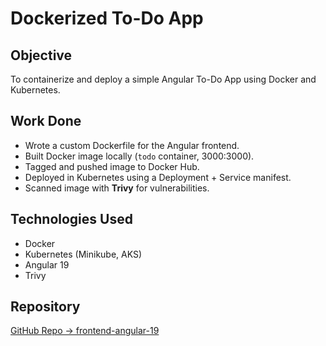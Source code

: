 # Dockerized To-Do App

## Objective
To containerize and deploy a simple Angular To-Do App using Docker and Kubernetes.

## Work Done
- Wrote a custom Dockerfile for the Angular frontend.
- Built Docker image locally (`todo` container, 3000:3000).
- Tagged and pushed image to Docker Hub.
- Deployed in Kubernetes using a Deployment + Service manifest.
- Scanned image with **Trivy** for vulnerabilities.

## Technologies Used
- Docker
- Kubernetes (Minikube, AKS)
- Angular 19
- Trivy

## Repository
[GitHub Repo → frontend-angular-19](https://github.com/ItSpecialistDevOps/frontend-angular-19)
